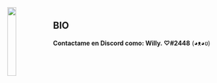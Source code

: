 <img align='left' src='https://i.pinimg.com/originals/96/6e/ac/966eacce964aa8003d6eb07d03c71342.gif' width='20%'>  





## BIO


**Contactame en Discord como: Willy. ♡#2448** (◕ᴥ◕ʋ)
